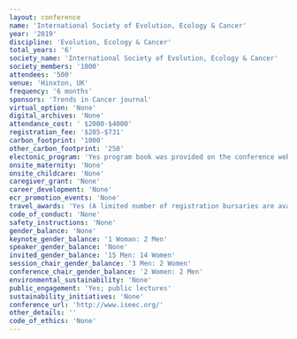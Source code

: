 ```yaml
---
layout: conference 
name: 'International Society of Evolution, Ecology & Cancer'
year: '2019'
discipline: 'Evolution, Ecology & Cancer'
total_years: '6'
society_name: 'International Society of Evolution, Ecology & Cancer'
society_members: '1000'
attendees: '500'
venue: 'Hinxton, UK'
frequency: '6 months'
sponsors: 'Trends in Cancer journal'
virtual_option: 'None'
digital_archives: 'None'
attendance_cost: ' $2000-$4000'
registration_fee: '$285-$731'
carbon_footprint: '1000'
other_carbon_footprint: '250'
electonic_program: 'Yes program book was provided on the conference website as a .pdf file.'
onsite_maternity: 'None'
onsite_childcare: 'None'
caregiver_grant: 'None'
career_development: 'None'
ecr_promotion_events: 'None'
travel_awards: 'Yes (A limited number of registration bursaries are available for PhD students to attend this conference (up to 50percent of the standard registration fee) from Wellcome Genome Campus Scientific Conferences.)'
code_of_conduct: 'None'
safety_instructions: 'None'
gender_balance: 'None'
keynote_gender_balance: '1 Woman: 2 Men'
speaker_gender_balance: 'None'
invited_gender_balance: '15 Men: 14 Women'
session_chair_gender_balance: '3 Men: 2 Women'
conference_chair_gender_balance: '2 Women: 2 Men'
environmental_sustainability: 'None'
public_engagement: 'Yes; public lectures'
sustainability_initiatives: 'None'
conference_url: 'http://www.iseec.org/'
other_details: ''
code_of_ethics: 'None'
---
```

